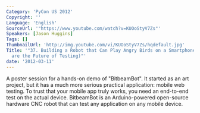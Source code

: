 ```yaml
---
Category: 'PyCon US 2012'
Copyright: ''
Language: 'English'
SourceUrl: '"https://www.youtube.com/watch?v=KUOoStyV7Zs"'
Speakers: [Jason Huggins]
Tags: []
ThumbnailUrl: 'http://img.youtube.com/vi/KUOoStyV7Zs/hqdefault.jpg'
Title: '"37. Building a Robot that Can Play Angry Birds on a Smartphone (or Robots
  are the Future of Testing)"'
date: '2012-03-11'
---
```

A poster session for a hands-on demo of "BitbeamBot". It started as an art
project, but it has a much more serious practical application: mobile web
testing. To trust that your mobile app truly works, you need an end-to-end
test on the actual device. BitbeamBot is an Arduino-powered open-source
hardware CNC robot that can test any application on any mobile device.


